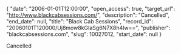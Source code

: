 {
  "date": "2006-01-01T12:00:00", 
  "open_access": true, 
  "target_url": "http://www.blackcabsessions.com/", 
  "description": "Cancelled", 
  "end_date": null, 
  "title": "Black Cab Sessions", 
  "record_id": "20060101T120000/Uj8mow8kGIaSg6N7X8h4lw==", 
  "publisher": "blackcabsessions.com", 
  "slug": 10027012, 
  "start_date": null
}

Cancelled